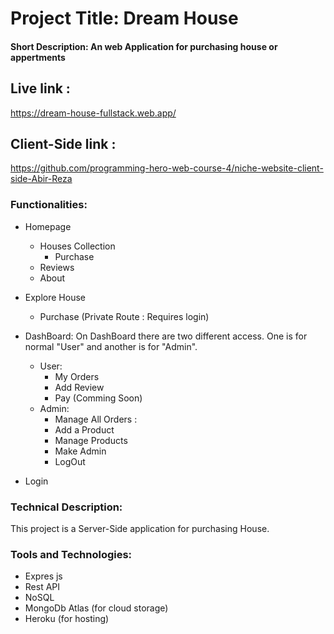 # Project Title: Dream House
#### Short Description: An web Application for purchasing house or appertments

## Live link : 
https://dream-house-fullstack.web.app/

## Client-Side link : 
https://github.com/programming-hero-web-course-4/niche-website-client-side-Abir-Reza


### Functionalities: 
* Homepage
  * Houses Collection
    * Purchase
  * Reviews
  * About
* Explore House
  * Purchase (Private Route : Requires login)   
* DashBoard:
  On DashBoard there are two different access. One is for normal "User" and another is for "Admin".
  * User:
    * My Orders
    * Add Review
    * Pay (Comming Soon)
  * Admin:
    * Manage All Orders :
    * Add a Product
    * Manage Products 
    * Make Admin
    * LogOut


* Login

### Technical Description: 
This project is a Server-Side application for purchasing House.   
### Tools and Technologies: 
* Expres js
* Rest API
* NoSQL
* MongoDb Atlas (for cloud storage)
* Heroku (for hosting)




